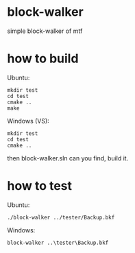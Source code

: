 block-walker
============

simple block-walker of mtf 


how to build
============
Ubuntu:

	mkdir test
	cd test
	cmake ..
	make
Windows (VS):

	mkdir test
	cd test
	cmake ..
then block-walker.sln can you find, build it.


how to test
===========

Ubuntu:

	./block-walker ../tester/Backup.bkf

Windows:

	block-walker ..\tester\Backup.bkf


